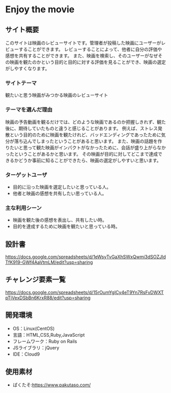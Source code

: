 # Enjoy the movie

## サイト概要
このサイトは映画のレビューサイトです。管理者が投稿した映画にユーザーがレビューすることができます。
レビューすることによって、他者に自分の評価や感想を共有することができます。
また、映画を検索し、そのユーザーがなぜその映画を観たのかという目的と目的に対する評価を見ることができ、映画の選定がしやすくなります。

### サイトテーマ
観たいと思う映画がみつかる映画のレビューサイト

### テーマを選んだ理由
映画の予告動画を観るだけでは、どのような映画であるのか把握しきれず、観た後に、期待していたものと違うと感じることがあります。
例えば、ストレス発散という目的のために映画を観たけれど、バッドエンディングであったために気分が落ち込んでしまったということがあると思います。
また、映画の話題を作りたいと思って観た映画がインパクトがなかったために、会話が盛り上がらなかったということがあるかと思います。
その映画が目的に対してどこまで達成できるかどうか事前に知ることができたら、映画の選定がしやすいと思います。

### ターゲットユーザ
- 目的に沿った映画を選定したいと思っている人。
- 他者と映画の感想を共有したい思っている人。


### 主な利用シーン
- 映画を観た後の感想を表出し、共有したい時。
- 目的を達成するために映画を観たいと思っている時。

## 設計書
<https://docs.google.com/spreadsheets/d/1eWsyTvGaXhSWxQwmi3dSOZJldTfK919-GWf4AaVtmLM/edit?usp=sharing>

## チャレンジ要素一覧
<https://docs.google.com/spreadsheets/d/15rOumYgICy4eT9Yn7RsFvDWXTpTjVexDSbBn6KrxR88/edit?usp=sharing>

## 開発環境
- OS：Linux(CentOS)
- 言語：HTML,CSS,Ruby,JavaScript
- フレームワーク：Ruby on Rails
- JSライブラリ：jQuery
- IDE：Cloud9

## 使用素材
- ぱくたそ:https://www.pakutaso.com/
